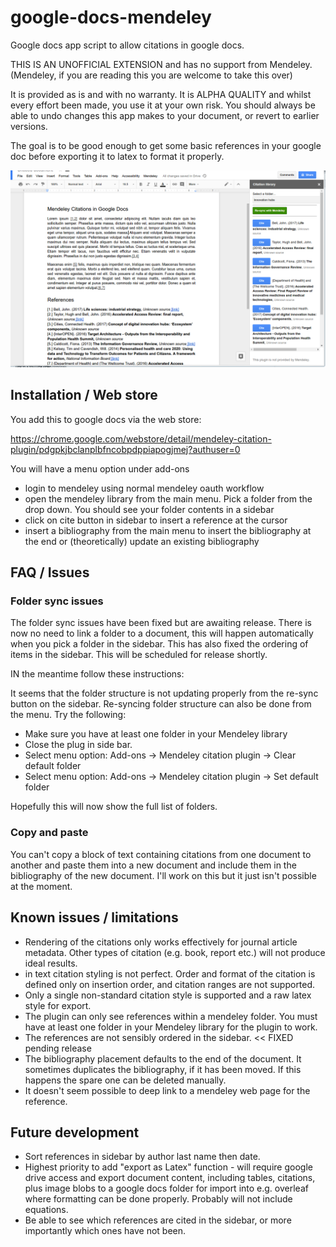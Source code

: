 # google-docs-mendeley

Google docs app script to allow citations in google docs.

THIS IS AN UNOFFICIAL EXTENSION and has no support from Mendeley. (Mendeley, if you are reading this you are welcome to take this over)

It is provided as is and with no warranty. It is ALPHA QUALITY and whilst every effort been made, you use it at your own risk. You should always be able to undo changes this app makes to your document, or revert to earlier versions.

The goal is to be good enough to get some basic references in your google doc before exporting it to latex to format it properly.

![example usage](/MendeleyCitation.png)

## Installation / Web store

You add this to google docs via the web store:

https://chrome.google.com/webstore/detail/mendeley-citation-plugin/pdgpkjbclanplbfncobpdppiapogjmej?authuser=0

You will have a menu option under add-ons

* login to mendeley using normal mendeley oauth workflow
* open the mendeley library from the main menu. Pick a folder from the drop down. You should see your folder contents in a sidebar
* click on cite button in sidebar to insert a reference at the cursor
* insert a bibliography from the main menu to insert the bibliography at the end or (theoretically) update an existing bibliography

## FAQ / Issues

### Folder sync issues

The folder sync issues have been fixed but are awaiting release. There is now no need to link a folder to a document, this will happen
automatically when you pick a folder in the sidebar. This has also fixed the ordering of items in the sidebar. This will be scheduled for release shortly.

IN the meantime follow these instructions:

It seems that the folder structure is not updating properly from the re-sync button on the sidebar. Re-syncing folder structure can also be done from the menu. Try the following:

* Make sure you have at least one folder in your Mendeley library
* Close the plug in side bar.
* Select menu option: Add-ons -> Mendeley citation plugin -> Clear default folder
* Select menu option: Add-ons -> Mendeley citation plugin -> Set default folder

Hopefully this will now show the full list of folders.

### Copy and paste

You can't copy a block of text containing citations from one document to another and paste them into a new document and include them in the bibliography of the new document. I'll work on this but it just isn't possible at the moment.

## Known issues / limitations

* Rendering of the citations only works effectively for journal article metadata. Other 
types of citation (e.g. book, report etc.) will not produce ideal results.
* in text citation styling is not perfect. Order and format of the citation is defined only on insertion order, and citation ranges are not supported.
* Only a single non-standard citation style is supported and a raw latex style for export.
* The plugin can only see references within a mendeley folder. You must have at least one folder in your Mendeley library for the plugin to work.
* The references are not sensibly ordered in the sidebar. << FIXED pending release
* The bibliography placement defaults to the end of the document. It sometimes duplicates the bibliography, if it has been moved. If this happens the spare one can be deleted manually.
* It doesn't seem possible to deep link to a mendeley web page for the reference.

## Future development

* Sort references in sidebar by author last name then date.
* Highest priority to add "export as Latex" function - will require google drive access and export document content, including tables, citations, plus image blobs to a google docs folder for import into e.g. overleaf where formatting can be done properly. Probably will not include equations.
* Be able to see which references are cited in the sidebar, or more importantly which ones have not been.



